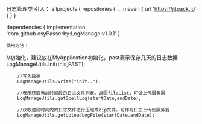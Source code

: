 
  日志管理类
   引入：
    allprojects {
    		repositories {
    			...
    			maven { url 'https://jitpack.io' }
    		}
    	}

   dependencies {
   	        implementation 'com.github.csyPasserby:LogManage:v1.0.1'
   	}

    使用方法：

  //初始化，建议放在MyApplication初始化，past表示保存几天的日志数据
        LogManageUtils.init(this,PAST);

        //写入数据
        LogManageUtils.write("init..");

        //表示获取当前时间段的日志文件列表。返回fileList，可做上传服务器
        LogManageUtils.getSpellLog(startDate,endDate);
        
        //获取这段时间内的日志文件进行压缩成zip文件。可作为日志上传到服务器
        LogManageUtils.getUploadLogFile(startDate,endDate);
